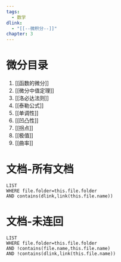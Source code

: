 ```yaml
---
tags:
  - 数学
dlink:
  - "[[--微积分--]]"
chapter: 3
---
```

# 微分目录
1. [[函数的微分]]
2. [[微分中值定理]]
3. [[洛必达法则]]
4. [[泰勒公式]]
5. [[单调性]]
6. [[凹凸性]]
7. [[拐点]]
8. [[极值]]
9. [[曲率]]

# 文档-所有文档
```dataview
LIST
WHERE file.folder=this.file.folder
AND contains(dlink,link(this.file.name))
```
# 文档-未连回
```dataview
LIST
WHERE file.folder=this.file.folder
AND !contains(file.name,this.file.name)
AND !contains(dlink,link(this.file.name))
```